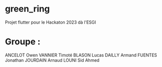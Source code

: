 # green_ring

Projet flutter pour le Hackaton 2023 dà l'ESGI

# Groupe :

ANCELOT Owen
VANNIER Timoté
BLASON Lucas
DAILLY Armand
FUENTES Jonathan
JOURDAIN Arnaud
LOUNI Sid Ahmed

